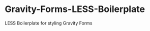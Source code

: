 Gravity-Forms-LESS-Boilerplate
==============================

LESS Boilerplate for styling Gravity Forms